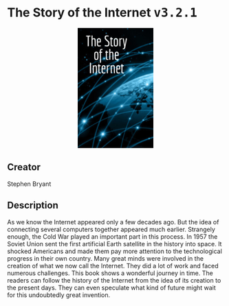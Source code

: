 
# The Story of the Internet <kbd>v3.2.1</kbd>

<center>
  <img src="./cover-1024.jpg"/>
</center>

## Creator
Stephen Bryant

## Description
As we know the Internet appeared only a few decades ago. But the idea of connecting several computers together appeared much earlier. Strangely enough, the Cold War played an important part in this process. In 1957 the Soviet Union sent the first artificial Earth satellite in the history into space. It shocked Americans and made them pay more attention to the technological progress in their own country. Many great minds were involved in the creation of what we now call the Internet. They did a lot of work and faced numerous challenges. This book shows a wonderful journey in time. The readers can follow the history of the Internet from the idea of its creation to the present days. They can even speculate what kind of future might wait for this undoubtedly great invention.
